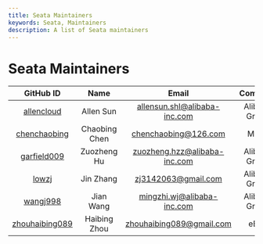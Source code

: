 ```yaml
---
title: Seata Maintainers
keywords: Seata, Maintainers
description: A list of Seata maintainers
---
```


# Seata Maintainers

| GitHub ID | Name | Email| Company |
|:---:| :----:| :---:|:--:|
|[allencloud](https://github.com/allencloud)|Allen Sun|allensun.shl@alibaba-inc.com| Alibaba Group|
|[chenchaobing](https://github.com/chenchaobing)|Chaobing Chen|chenchaobing@126.com| Meitu |
|[garfield009](https://github.com/garfield009)|Zuozheng Hu|zuozheng.hzz@alibaba-inc.com| Alibaba Group |
|[lowzj](https://github.com/lowzj)|Jin Zhang|zj3142063@gmail.com| Alibaba Group|
|[wangj998](https://github.com/wangj998)|Jian Wang|mingzhi.wj@alibaba-inc.com| Alibaba Group|
|[zhouhaibing089](https://github.com/zhouhaibing089)|Haibing Zhou|zhouhaibing089@gmail.com| eBay |

